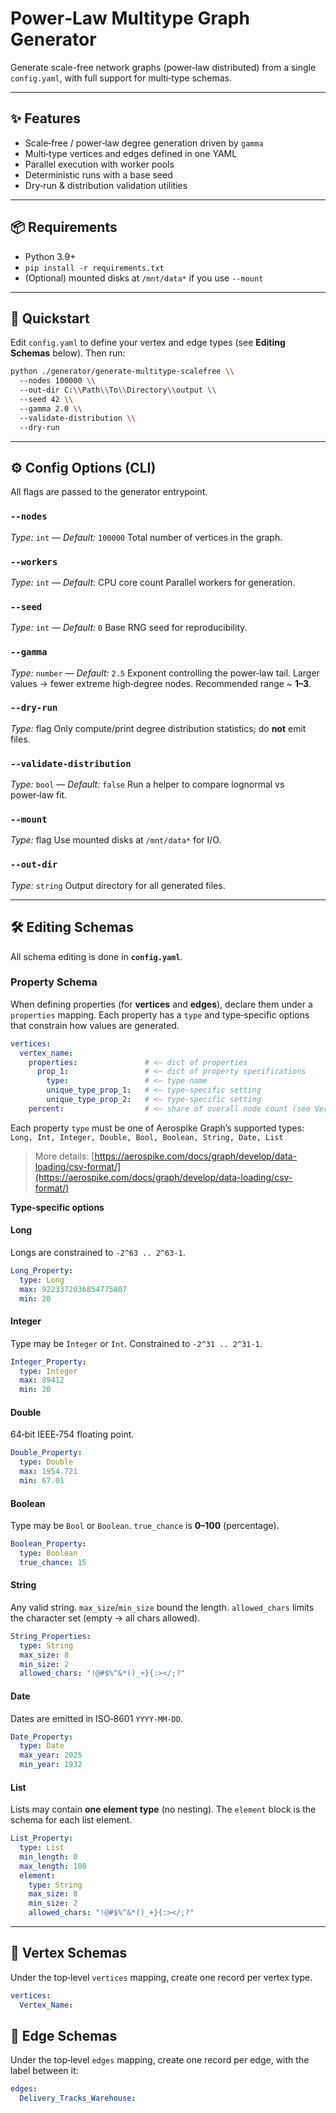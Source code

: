 # Power‑Law Multitype Graph Generator

Generate  scale-free network graphs (power‑law distributed) from a single `config.yaml`, with full support for multi‑type schemas.

---

## ✨ Features

* Scale‑free / power‑law degree generation driven by `gamma`
* Multi‑type vertices and edges defined in one YAML
* Parallel execution with worker pools
* Deterministic runs with a base seed
* Dry‑run & distribution validation utilities

---

## 📦 Requirements

* Python 3.9+
* `pip install -r requirements.txt`
* (Optional) mounted disks at `/mnt/data*` if you use `--mount`

---

## 🚀 Quickstart

Edit `config.yaml` to define your vertex and edge types (see **Editing Schemas** below). Then run:

```bash
python ./generator/generate-multitype-scalefree \\
  --nodes 100000 \\
  --out-dir C:\\Path\\To\\Directory\\output \\
  --seed 42 \\
  --gamma 2.0 \\
  --validate-distribution \\
  --dry-run
```

---

## ⚙️ Config Options (CLI)

All flags are passed to the generator entrypoint.

### `--nodes`

*Type:* `int` — *Default:* `100000`
Total number of vertices in the graph.

### `--workers`

*Type:* `int` — *Default:* CPU core count
Parallel workers for generation.

### `--seed`

*Type:* `int` — *Default:* `0`
Base RNG seed for reproducibility.

### `--gamma`

*Type:* `number` — *Default:* `2.5`
Exponent controlling the power‑law tail. Larger values → fewer extreme high‑degree nodes. Recommended range \~ **1–3**.

### `--dry-run`

*Type:* flag
Only compute/print degree distribution statistics; do **not** emit files.

### `--validate-distribution`

*Type:* `bool` — *Default:* `false`
Run a helper to compare lognormal vs power‑law fit.

### `--mount`

*Type:* flag
Use mounted disks at `/mnt/data*` for I/O.

### `--out-dir`

*Type:* `string`
Output directory for all generated files.

---

## 🛠️ Editing Schemas

All schema editing is done in **`config.yaml`**.

### Property Schema

When defining properties (for **vertices** and **edges**), declare them under a `properties` mapping. Each property has a `type` and type‑specific options that constrain how values are generated.

```yaml
vertices:
  vertex_name:
    properties:               # <— dict of properties
      prop_1:                 # <— dict of property specifications
        type:                 # <— type name
        unique_type_prop_1:   # <— type‑specific setting
        unique_type_prop_2:   # <— type‑specific setting
    percent:                  # <— share of overall node count (see Vertex Schemas)
```

Each property `type` must be one of Aerospike Graph’s supported types:
`Long, Int, Integer, Double, Bool, Boolean, String, Date, List`

> More details: [https://aerospike.com/docs/graph/develop/data-loading/csv-format/](https://aerospike.com/docs/graph/develop/data-loading/csv-format/)

**Type‑specific options**

#### Long

Longs are constrained to `-2^63 .. 2^63-1`.

```yaml
Long_Property:
  type: Long
  max: 9223372036854775807
  min: 20
```

#### Integer

Type may be `Integer` or `Int`. Constrained to `-2^31 .. 2^31-1`.

```yaml
Integer_Property:
  type: Integer
  max: 89412
  min: 20
```

#### Double

64‑bit IEEE‑754 floating point.

```yaml
Double_Property:
  type: Double
  max: 1954.721
  min: 67.01
```

#### Boolean

Type may be `Bool` or `Boolean`. `true_chance` is **0–100** (percentage).

```yaml
Boolean_Property:
  type: Boolean
  true_chance: 15
```

#### String

Any valid string. `max_size`/`min_size` bound the length. `allowed_chars` limits the character set (empty → all chars allowed).

```yaml
String_Properties:
  type: String
  max_size: 8
  min_size: 2
  allowed_chars: "!@#$%^&*()_+}{:></;?"
```

#### Date

Dates are emitted in ISO‑8601 `YYYY-MM-DD`.

```yaml
Date_Property:
  type: Date
  max_year: 2025
  min_year: 1932
```

#### List

Lists may contain **one element type** (no nesting). The `element` block is the schema for each list element.

```yaml
List_Property:
  type: List
  min_length: 0
  max_length: 100
  element:
    type: String
    max_size: 8
    min_size: 2
    allowed_chars: "!@#$%^&*()_+}{:></;?"
```

---

## 🧩 Vertex Schemas

Under the top‑level `vertices` mapping, create one record per vertex type.

```yaml
vertices:
  Vertex_Name:
```

## 🧩 Edge Schemas

Under the top‑level `edges` mapping, create one record per edge, with the label between it:

```yaml
edges:
  Delivery_Tracks_Warehouse:
```
